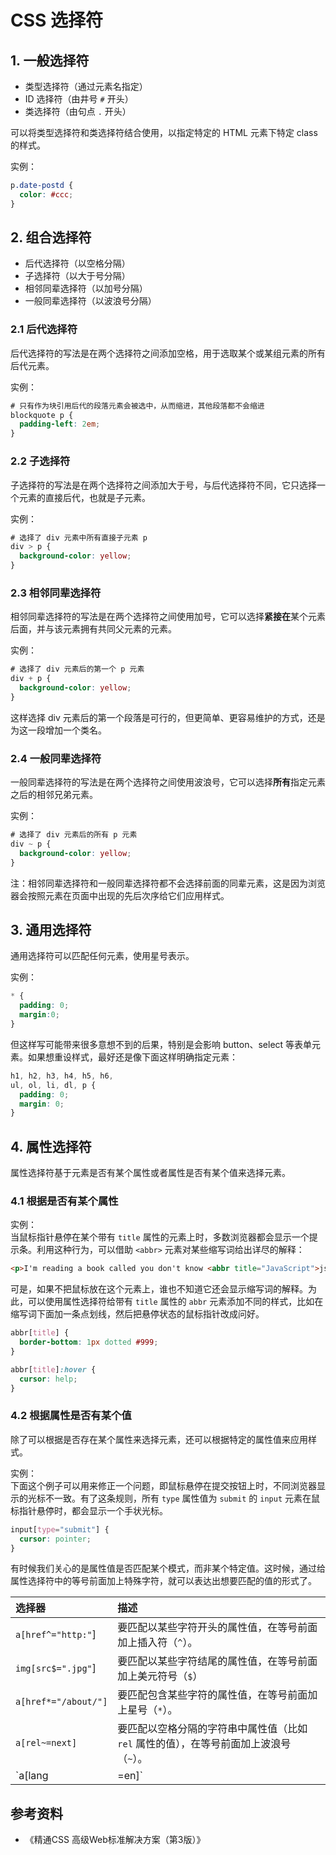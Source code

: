 # CSS 选择符

## 1. 一般选择符

* 类型选择符（通过元素名指定）
* ID 选择符（由井号 `#` 开头）
* 类选择符（由句点 `.` 开头）

可以将类型选择符和类选择符结合使用，以指定特定的 HTML 元素下特定 class 的样式。  

实例：  
```css
p.date-postd {
  color: #ccc;
}
```

## 2. 组合选择符

* 后代选择符（以空格分隔）
* 子选择符（以大于号分隔）
* 相邻同辈选择符（以加号分隔）
* 一般同辈选择符（以波浪号分隔）

### 2.1 后代选择符

后代选择符的写法是在两个选择符之间添加空格，用于选取某个或某组元素的所有后代元素。  

实例：  
```css
# 只有作为块引用后代的段落元素会被选中，从而缩进，其他段落都不会缩进
blockquote p {
  padding-left: 2em;
}
```

### 2.2 子选择符

子选择符的写法是在两个选择符之间添加大于号，与后代选择符不同，它只选择一个元素的直接后代，也就是子元素。  

实例：  
```css
# 选择了 div 元素中所有直接子元素 p
div > p {
  background-color: yellow;
}
```

### 2.3 相邻同辈选择符

相邻同辈选择符的写法是在两个选择符之间使用加号，它可以选择**紧接在**某个元素后面，并与该元素拥有共同父元素的元素。  

实例：
```css
# 选择了 div 元素后的第一个 p 元素
div + p {
  background-color: yellow;
}
```
这样选择 div  元素后的第一个段落是可行的，但更简单、更容易维护的方式，还是为这一段增加一个类名。

### 2.4 一般同辈选择符

一般同辈选择符的写法是在两个选择符之间使用波浪号，它可以选择**所有**指定元素之后的相邻兄弟元素。  

实例：
```css
# 选择了 div 元素后的所有 p 元素
div ~ p {
  background-color: yellow;
}
```

注：相邻同辈选择符和一般同辈选择符都不会选择前面的同辈元素，这是因为浏览器会按照元素在页面中出现的先后次序给它们应用样式。

## 3. 通用选择符

通用选择符可以匹配任何元素，使用星号表示。  

实例：
```css
* {
  padding: 0;
  margin:0;
}
```
但这样写可能带来很多意想不到的后果，特别是会影响 button、select 等表单元素。如果想重设样式，最好还是像下面这样明确指定元素：  
```css
h1, h2, h3, h4, h5, h6,
ul, ol, li, dl, p {
  padding: 0;
  margin: 0;
}
```

## 4. 属性选择符

属性选择符基于元素是否有某个属性或者属性是否有某个值来选择元素。

### 4.1 根据是否有某个属性

实例：  
当鼠标指针悬停在某个带有 `title` 属性的元素上时，多数浏览器都会显示一个提示条。利用这种行为，可以借助 `<abbr>` 元素对某些缩写词给出详尽的解释：
```html
<p>I'm reading a book called you don't know <abbr title="JavaScript">js</abbr>.</p>
```
可是，如果不把鼠标放在这个元素上，谁也不知道它还会显示缩写词的解释。为此，可以使用属性选择符给带有 `title` 属性的 `abbr` 元素添加不同的样式，比如在缩写词下面加一条点划线，然后把悬停状态的鼠标指针改成问好。
```css
abbr[title] {
  border-bottom: 1px dotted #999;
}

abbr[title]:hover {
  cursor: help;
}
```

### 4.2 根据属性是否有某个值

除了可以根据是否存在某个属性来选择元素，还可以根据特定的属性值来应用样式。  

实例：  
下面这个例子可以用来修正一个问题，即鼠标悬停在提交按钮上时，不同浏览器显示的光标不一致。有了这条规则，所有 `type` 属性值为 `submit` 的 `input` 元素在鼠标指针悬停时，都会显示一个手状光标。

```css
input[type="submit"] {
  cursor: pointer;
}
```

有时候我们关心的是属性值是否匹配某个模式，而非某个特定值。这时候，通过给属性选择符中的等号前面加上特殊字符，就可以表达出想要匹配的值的形式了。

|选择器|描述|
|:--- |:--|
|`a[href^="http:"`]|要匹配以某些字符开头的属性值，在等号前面加上插入符（`^`）。|
|`img[src$=".jpg"`]|要匹配以某些字符结尾的属性值，在等号前面加上美元符号（`$`）|
|`a[href*="/about/"]`|要匹配包含某些字符的属性值，在等号前面加上星号（`*`）。|
|`a[rel~=next]`|要匹配以空格分隔的字符串中属性值（比如 `rel` 属性的值），在等号前面加上波浪号（`~`）。|
|`a[lang|=en]`|要匹配开头是指定值或者指定值后连着一个短划线的情况，比如 `en` 和 `en-us`，在等号前面加上竖线（`|`）。这种方式不常用。|


## 参考资料
* 《精通CSS 高级Web标准解决方案（第3版）》
